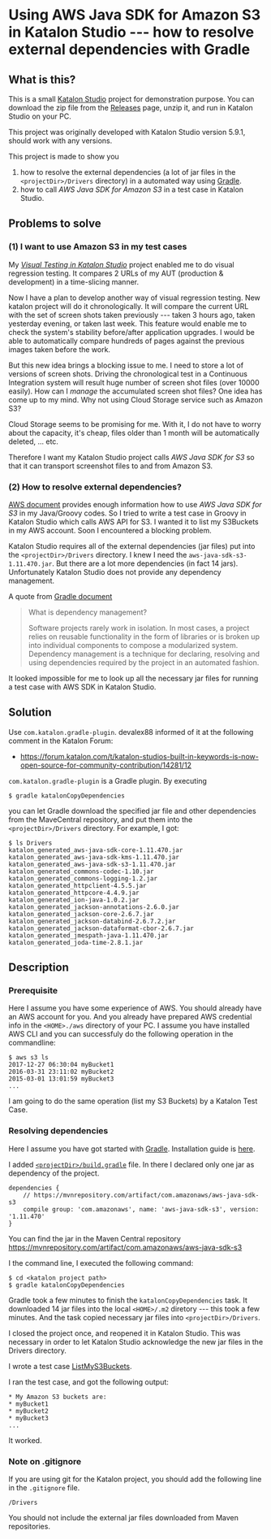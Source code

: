 Using AWS Java SDK for Amazon S3 in Katalon Studio --- how to resolve external dependencies with Gradle
===========

## What is this?

This is a small [Katalon Studio](https://www.katalon.com/) project for demonstration purpose.
You can download the zip file from the [Releases](https://github.com/kazurayam/UsingAwsSdkInKatalonStudio/releases) page, unzip it, and run in Katalon Studio on your PC.

This project was originally developed with Katalon Studio version 5.9.1, should work with any versions.

This project is made to show you
1. how to resolve the external dependencies (a lot of jar files in the `<projectDir>/Drivers` directory) in a automated way using [Gradle](https://docs.gradle.org/current/userguide/introduction_dependency_management.html).
2. how to call *AWS Java SDK for Amazon S3* in a test case in Katalon Studio.

## Problems to solve

### (1) I want to use Amazon S3 in my test cases

My [*Visual Testing in Katalon Studio*](https://forum.katalon.com/t/visual-testing-in-katalon-studio/13361) project enabled me to do visual regression testing. It compares 2 URLs of my AUT (production & development) in a time-slicing manner.

Now I have a plan to develop another way of visual regression testing. New katalon project will do it chronologically. It will compare the current URL with the set of screen shots taken previously --- taken 3 hours ago, taken yesterday evening, or taken last week. This feature would enable me to check the system's stability before/after application upgrades. I would be able to automatically compare hundreds of pages against the previous images taken before the work.

But this new idea brings a blocking issue to me. I need to store a lot of versions of screen shots. Driving the chronological test in a Continuous Integration system will result huge number of screen shot files (over 10000 easily). How can I *manage* the accumulated screen shot files? One idea has come up to my mind. Why not using Cloud Storage service such as Amazon S3?

Cloud Storage seems to be promising for me. With it, I do not have to worry about the capacity, it's cheap, files older than 1 month will be automatically deleted, ... etc.

Therefore I want my Katalon Studio project calls *AWS Java SDK for S3* so that it can transport screenshot files to and from Amazon S3.

### (2) How to resolve external dependencies?

[AWS document](https://docs.aws.amazon.com/sdk-for-java/v1/developer-guide/examples-s3.html) provides enough information how to use *AWS Java SDK for S3* in my Java/Groovy codes. So I tried to write a test case in Groovy in Katalon Studio which calls AWS API for S3. I wanted it to list my S3Buckets in my AWS account. Soon I encountered a blocking problem.

Katalon Studio requires all of the external dependencies (jar files) put into the `<projectDir>/Drivers` directory. I knew I need the `aws-java-sdk-s3-1.11.470.jar`. But there are a lot more dependencies (in fact 14 jars). Unfortunately Katalon Studio does not provide any dependency management.

A quote from [Gradle document](https://docs.gradle.org/current/userguide/introduction_dependency_management.html)
>What is dependency management?
>
>Software projects rarely work in isolation. In most cases, a project relies on reusable functionality in the form of libraries or is broken up into individual components to compose a modularized system. Dependency management is a technique for declaring, resolving and using dependencies required by the project in an automated fashion.

It looked impossible for me to look up all the necessary jar files for running a test case with AWS SDK in Katalon Studio.

## Solution

Use `com.katalon.gradle-plugin`. devalex88 informed of it at the following comment in the Katalon Forum:
- https://forum.katalon.com/t/katalon-studios-built-in-keywords-is-now-open-source-for-community-contribution/14281/12

`com.katalon.gradle-plugin` is a Gradle plugin. By executing
```
$ gradle katalonCopyDependencies
```
you can let Gradle download the specified jar file and other dependencies from the MaveCentral repository, and put them into the `<projectDir>/Drivers` directory. For example, I got:

```
$ ls Drivers
katalon_generated_aws-java-sdk-core-1.11.470.jar
katalon_generated_aws-java-sdk-kms-1.11.470.jar
katalon_generated_aws-java-sdk-s3-1.11.470.jar
katalon_generated_commons-codec-1.10.jar
katalon_generated_commons-logging-1.2.jar
katalon_generated_httpclient-4.5.5.jar
katalon_generated_httpcore-4.4.9.jar
katalon_generated_ion-java-1.0.2.jar
katalon_generated_jackson-annotations-2.6.0.jar
katalon_generated_jackson-core-2.6.7.jar
katalon_generated_jackson-databind-2.6.7.2.jar
katalon_generated_jackson-dataformat-cbor-2.6.7.jar
katalon_generated_jmespath-java-1.11.470.jar
katalon_generated_joda-time-2.8.1.jar
```

## Description

### Prerequisite

Here I assume you have some experience of AWS. You should already have an AWS account for you. And you already have prepared AWS credential info in the `<HOME>./aws` directory of your PC. I assume you have installed AWS CLI and you can successfuly do the following operation in the commandline:
```
$ aws s3 ls
2017-12-27 06:30:04 myBucket1
2016-03-31 23:11:02 myBucket2
2015-03-01 13:01:59 myBucket3
...
```
I am going to do the same operation (list my S3 Buckets) by a Katalon Test Case.


### Resolving dependencies

Here I assume you have got started with [Gradle](https://gradle.org/guides/). Installation guide is [here](https://gradle.org/install/).

I added [`<projectDir>/build.gradle`](build.gradle) file. In there I declared only one jar as dependency of the project.
```
dependencies {
    // https://mvnrepository.com/artifact/com.amazonaws/aws-java-sdk-s3
    compile group: 'com.amazonaws', name: 'aws-java-sdk-s3', version: '1.11.470'
}
```

You can find the jar in the Maven Central repository https://mvnrepository.com/artifact/com.amazonaws/aws-java-sdk-s3

I the command line, I executed the following command:
```
$ cd <katalon project path>
$ gradle katalonCopyDependencies
```

Gradle took a few minutes to finish the `katalonCopyDependencies` task. It downloaded 14 jar files into the local `<HOME>/.m2` diretory --- this took a few minutes. And the task copied necessary jar files into `<projectDir>/Drivers`.

I closed the project once, and reopened it in Katalon Studio. This was necessary in order to let Katalon Studio acknowledge the new jar files in the Drivers directory.

I wrote a test case [ListMyS3Buckets](Scripts/ListMyS3Buckets/Script1545180936915.groovy).

I ran the test case, and got the following output:

```
* My Amazon S3 buckets are:
* myBucket1
* myBucket2
* myBucket3
...
```

It worked.

### Note on .gitignore

If you are using git for the Katalon project, you should add the following line in the `.gitignore` file.
```
/Drivers
```
You should not include the external jar files downloaded from Maven repositories.
